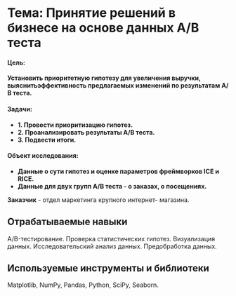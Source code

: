 # Тема: Принятие решений в бизнесе на основе данных A/B теста

####  Цель:
**Установить приоритетную гипотезу для увеличения выручки, выяснитьэффективность предлагаемых изменений по результатам А/В теста.** 

####  Задачи:
- **1. Провести приоритизацию гипотез.**
- **2. Проанализировать результаты А/В теста.**
- **3. Подвести итоги.**

####  Объект исследования: 
- **Данные о сути гипотез и оценке параметров фреймворков ICE и RICE.**
- **Данные для двух групп А/В теста - о заказах, о посещениях.**

**Заказчик** - отдел маркетинга крупного интернет- магазина.

## Отрабатываемые навыки
A/B-тестирование. Проверка статистических гипотез. Визуализация данных. Исследовательский анализ данных. Предобработка данных.

## Используемые инструменты и библиотеки
Matplotlib, NumPy, Pandas, Python, SciPy, Seaborn.
